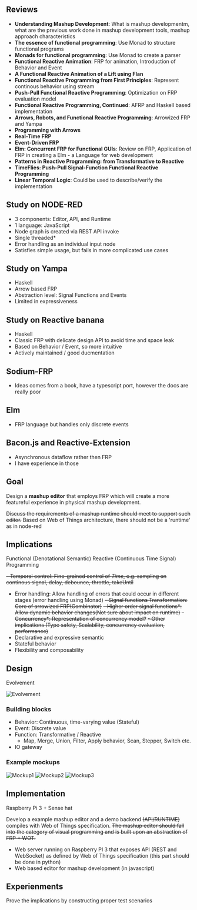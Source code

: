 ## Reviews

- **Understanding Mashup Development**: What is mashup developmentm, what are the previous work done in mashup development tools, mashup approach characteristics
- **The essence of functional programming**: Use Monad to structure functional programs
- **Monads for functional programming**: Use Monad to create a parser
- **Functional Reactive Animation**: FRP for animation, Introduction of Behavior and Event
- **A Functional Reactive Animation of a Lift using Flan**
- **Functional Reactive Programming from First Principles**: Represent continous behavior using stream
- **Push-Pull Functional Reactive Programming**: Optimization on FRP evaluation model
- **Functional Reactive Programming, Continued**: AFRP and Haskell based implementation
- **Arrows, Robots, and Functional Reactive Programming**: Arrowized FRP and Yampa
- **Programming with Arrows**
- **Real-Time FRP**
- **Event-Driven FRP**
- **Elm: Concurrent FRP for Functional GUIs**: Review on FRP, Application of FRP in creating a Elm - a Language for web development
- **Patterns in Reactive Programming: from Transformative to Reactive**
- **TimeFlies: Push-Pull Signal-Function Functional Reactive Programming**
- **Linear Temporal Logic**: Could be used to describe/verify the implementation

## Study on NODE-RED

- 3 components: Editor, API, and Runtime
- 1 language: JavaScript
- Node graph is created via REST API invoke
- Single threaded*
- Error handling as an individual input node
- Satisfies simple usage, but fails in more complicated use cases

## Study on Yampa

- Haskell
- Arrow based FRP
- Abstraction level: Signal Functions and Events
- Limited in expressiveness

## Study on Reactive banana

- Haskell
- Classic FRP with delicate design API to avoid time and space leak
- Based on Behavior / Event, so more intuitive
- Actively maintained / good ducmentation

## Sodium-FRP

- Ideas comes from a book, have a typescript port, however the docs are really poor

## Elm

- FRP language but handles only discrete events

## Bacon.js and Reactive-Extension

- Asynchronous dataflow rather then FRP
- I have experience in those

## Goal

Design a **mashup editor** that employs FRP which will create a more featureful experience in physical mashup development.

~~Discuss the requirements of a mashup runtime should meet to support such editor.~~
Based on Web of Things architecture, there should not be a 'runtime' as in node-red

## Implications

Functional (Denotational Semantic) Reactive (Continuous Time Signal) Programming

~~- Temporal control: Fine-grained control of *Time*, e.g. sampling on continous signal, delay, debounce, throttle, takeUntil~~
- Error handling: Allow handling of errors that could occur in different stages (error handling using Monad)
~~- Signal functions Transformation: Core of arrowized FRP(Combinator)~~
~~- Higher order signal functions*: Allow dynamic behavior changes(Not sure about impact on runtime)~~
~~- Concurrency*: Representation of concurrency model?~~
~~- Other implications (Type safety, Scalability, concurrency evaluation, performance)~~
- Declarative and expressive semantic
- Stateful behavior
- Flexibility and composability

## Design

Evolvement

![Evolvement](https://docs.google.com/drawings/d/e/2PACX-1vTiIie8SWhyum936GZZZRZpfwaOqEgRdn2_QcjNi7yqRBdqztCt1el2Y0o39uMX4dMdC1Wr25wfhibo/pub?w=960&h=720)

### Building blocks

- Behavior: Continuous, time-varying value (Stateful)
- Event: Discrete value
- Function: Transformative / Reactive
    - Map, Merge, Union, Filter, Apply behavior, Scan, Stepper, Switch etc.
- IO gateway

### Example mockups

![Mockup1](https://docs.google.com/drawings/d/e/2PACX-1vSAAS4bASK6LsSkjeAqlm3U8iZxxl7A1wx2dQC1CMOzaDNax53CGrNRwOdzpoeMptlj5XtObCFfZqrL/pub?w=960&h=720)
![Mockup2](https://docs.google.com/drawings/d/e/2PACX-1vS9hoV7RhawzM1fcRRPF5sZrOEoSy7liCq31hUmHdStHlH3xlKK2nIZKWXlPC4fMxfZU5a9OvXJzuLR/pub?w=960&h=720)
![Mockup3](https://docs.google.com/drawings/d/e/2PACX-1vRnxJlMF_cah97YB01r6tRgIabq0OQloPtep2EX--Z2PvryndVsFMHJgmT16ashy8Jb7zOgQ9ufGaFe/pub?w=960&h=720)

## Implementation

Raspberry Pi 3 + Sense hat

Develop a example mashup editor and a demo backend ~~(API/RUNTIME)~~ compiles with Web of Things specification. ~~The mashup editor should fall into the category of visual programming and is built upon an abstraction of FRP + WOT.~~

- Web server running on Raspberry PI 3 that exposes API (REST and WebSocket) as defined by Web of Things specification (this part should be done in python)
- Web based editor for mashup development (in javascript)


## Experienments

Prove the implications by constructing proper test scenarios